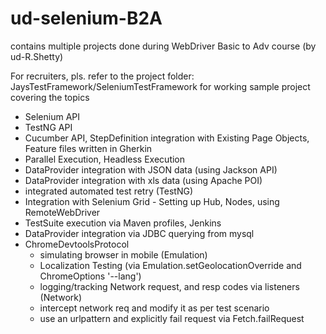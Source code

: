 # ud-selenium-B2A
contains multiple projects done during WebDriver Basic to Adv course (by ud-R.Shetty)

For recruiters, pls. refer to the project folder: JaysTestFramework/SeleniumTestFramework for working sample project covering the topics 
- Selenium API
- TestNG API
- Cucumber API, StepDefinition integration with Existing Page Objects, Feature files written in Gherkin
- Parallel Execution, Headless Execution
- DataProvider integration with JSON data (using Jackson API)
- DataProvider integration with xls data (using Apache POI)
- integrated automated test retry (TestNG)
- Integration with Selenium Grid - Setting up Hub, Nodes, using RemoteWebDriver
- TestSuite execution via Maven profiles, Jenkins
- DataProvider integration via JDBC querying from mysql
- ChromeDevtoolsProtocol
  - simulating browser in mobile (Emulation)
  - Localization Testing (via Emulation.setGeolocationOverride and ChromeOptions '--lang')
  - logging/tracking Network request, and resp codes via listeners (Network)
  - intercept network req and modify it as per test scenario
  - use an urlpattern and explicitly fail request via Fetch.failRequest
